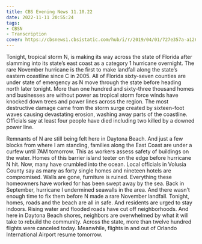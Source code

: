 ```yaml
---
title: CBS Evening News 11.10.22
date: 2022-11-11 20:55:24
tags:
- CBSN
- Transcription
cover: https://cbsnews1.cbsistatic.com/hub/i/r/2019/04/01/727e357a-a126-4138-a2c5-4d3222669d57/thumbnail/640x360/3ff2761028dc5c65cc4f07acd54bcd5c/cbsn2-logo-1920x1080.jpg
---
```

Tonight, tropical storm N, is making its way across the state of Florida after slamming into its state’s east coast as a category 1 hurricane overnight. The rare November hurricane is the first to make landfall along the state’s eastern coastline since C in 2005. All of Florida sixty-seven counties are under state of emergency as N move through the state before heading north later tonight. More than one hundred and sixty-three thousand homes and businesses are without power as tropical storm force winds have knocked down trees and power lines across the region. The most destructive damage came from the storm surge created by sixteen-foot waves causing devastating erosion, washing away parts of the coastline. Officials say at least four people have died including two killed by a downed power line. 

Remnants of N are still being felt here in Daytona Beach. And just a few blocks from where I am standing, families along the East Coast are under a curfew until 7AM tomorrow. This as workers assess safety of buildings on the water. Homes of this barrier island teeter on the edge before hurricane N hit. Now, many have crumbled into the ocean. Local officials in Volusia County say as many as forty single homes and nineteen hotels are compromised. Walls are gone, furniture is ruined. Everything these homeowners have worked for has been swept away by the sea. Back in September, hurricane I undermined seawalls in the area. And there wasn’t enough time to fix them before N made a rare November landfall. Tonight, homes, roads and the beach are all in safe. And residents are urged to stay indoors. Rising water and flooded roads have cut off neighborhoods. And here in Daytona Beach shores, neighbors are overwhelmed by what it will take to rebuild the community. Across the state, more than twelve hundred flights were canceled today. Meanwhile, flights in and out of Orlando International Airport resume tomorrow. 
